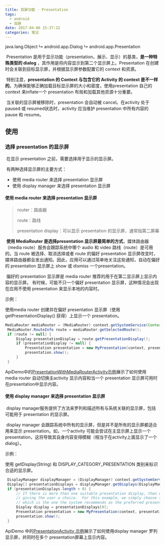 ```yaml
---
title: 双屏功能 - Presentation
tags:
  - android
  - 双屏
date: 2017-04-06 15:37:22
categories: 笔记
---
```


java.lang.Object
   ↳	android.app.Dialog
 	   ↳	android.app.Presentation



​	Presentation 是用于显示功能（presentation，展示、显示）的基类，**是一种特殊类型的 dialog** ，其作用是将内容显示到第二个显示屏上。Presentation 在创建时会关联到目标显示屏，并根据显示屏参数配置它的 context 和资源。

​	特别注意，**presentation 的 Context 与包含它的 Activity 的 context 是不一样的**。为确保能够正确加载目标显示屏的大小和密度，使用presentation 自己的 context 来inflate一个 presentation 布局和加载其他资源十分重要。

​	当关联的显示屏被移除时，presentation 会自动被 cancel。在activity 处于paused 或 resumed状态时，activity 应当维护 presentation 中所有内容的 pause 和 resume。



## 使用

### 选择 presentation 的显示屏

​	在显示 presentation 之前，需要选择用于显示的显示屏。

​	有两种选择显示屏的主要方式：

+ 使用 media router 来选择 presentation 显示屏
+ 使用 display manager 来选择 presentation 显示屏



#### 使用 media router 来选择 presentation 显示屏

> router：路由器
>
> route：路线
>
> presentation display：可以显示 presentation 的显示屏，通常指第二屏幕

​	**使用 MediaRouter 是选择presentation 显示屏最简单的方式**，媒体路由器（media route）服务会跟踪系统中哪个 audio 和 video 路线（route）是可用的。当 route 被选择、取消选择或者 route 的偏好 presentation 显示屏改变时，媒体路由器都会发出通知。因此，应用可以通过简单地关注这些通知，自动在偏好的 presentation 显示屏上 show 或 dismiss 一个presentation。 

​	偏好的 presentation 显示屏是 media router 推荐的用于在第二显示屏上显示内容的显示屏。	有时候，可能不只一个偏好 presentation 显示屏，这种情况会出现在应用不使用 presentation 来显示本地的内容时。



示例：

使用media router 创建并在偏好 presentation 显示屏（使用 getPresentationDisplay() 获得）上显示一个 presentation。

```java
MediaRouter mediaRouter = (MediaRouter) context.getSystemService(Context.MEDIA_ROUTER_SERVICE);
 MediaRouter.RouteInfo route = mediaRouter.getSelectedRoute();
 if (route != null) {
     Display presentationDisplay = route.getPresentationDisplay();
     if (presentationDisplay != null) {
         Presentation presentation = new MyPresentation(context, presentationDisplay);
         presentation.show();
     }
 }
```

ApiDemo中的[PresentationWithMediaRouterActivity示例](https://github.com/android/platform_development/blob/master/samples/ApiDemos/src/com/example/android/apis/app/PresentationWithMediaRouterActivity.java)展示了如何使用 media router 自动切换主activity 显示内容和当一个 presentation 显示屏可用时在presentation中显示内容。



#### 使用 display manager 来选择 presentation 显示屏

​	display manager服务提供了方法来罗列和描述所有与系统关联的显示屏，包括可能用于 presentation 的显示屏。

​	display manager 会跟踪系统中所有的显示屏，但是并不是所有的显示屏都适合用来显示 presentation。如，一个activity 可能会尝试在主显示屏上显示一个 presentation，这将导致其自身内容变得模糊（相当于在activity上面显示了一个dialog）。



示例：

使用 getDisplay(String) 和 DISPLAY_CATEGORY_PRESENTATION 类别来标识合适的显示屏。

```java
 DisplayManager displayManager = (DisplayManager) context.getSystemService(Context.DISPLAY_SERVICE);
 Display[] presentationDisplays = displayManager.getDisplays(DisplayManager.DISPLAY_CATEGORY_PRESENTATION);
 if (presentationDisplays.length > 0) {
     // If there is more than one suitable presentation display, then we could consider
     // giving the user a choice.  For this example, we simply choose the first display
     // which is the one the system recommends as the preferred presentation display.
     Display display = presentationDisplays[0];
     Presentation presentation = new MyPresentation(context, presentationDisplay);
     presentation.show();
 }
```

ApiDemo 中的[PresentationActivity 示例](https://github.com/android/platform_development/blob/master/samples/ApiDemos/src/com/example/android/apis/app/PresentationActivity.java)展示了如何使用display manager 罗列显示屏，并同时在多个 presentation屏幕上显示内容。









